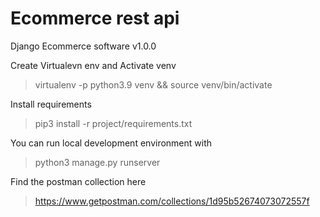 # Ecommerce rest api
Django Ecommerce software v1.0.0

Create Virtualevn env and Activate  venv

> virtualenv -p python3.9 venv && source venv/bin/activate

Install requirements

> pip3 install -r project/requirements.txt

You can run local development environment with

> python3 manage.py runserver

Find the postman collection here
> https://www.getpostman.com/collections/1d95b52674073072557f